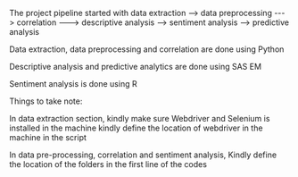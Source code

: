 The project pipeline started with
data extraction --> data preprocessing ---> correlation ---> descriptive analysis --> sentiment analysis --> predictive analysis

Data extraction, data preprocessing and correlation are done using Python

Descriptive analysis and predictive analytics are done using SAS EM

Sentiment analysis is done using R


Things to take note:

In data extraction section,
kindly make sure Webdriver and Selenium is installed in the machine
kindly define the location of webdriver in the machine in the script

In data pre-processing, correlation and sentiment analysis,
Kindly define the location of the folders in the first line of the codes
